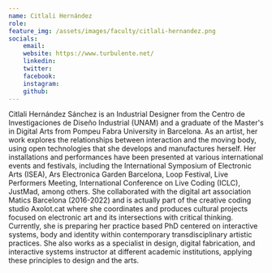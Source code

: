 ```yaml
---
name: Citlali Hernández
role: 
feature_img: /assets/images/faculty/citlali-hernandez.png
socials:
    email:
    website: https://www.turbulente.net/
    linkedin: 
    twitter:
    facebook:
    instagram: 
    github:
---
```

Citlali Hernández Sánchez is an Industrial Designer from the Centro de Investigaciones de Diseño Industrial (UNAM) and a graduate of the Master's in Digital Arts from Pompeu Fabra University in Barcelona. As an artist, her work explores the relationships between interaction and the moving body, using open technologies that she develops and manufactures herself. Her installations and performances have been presented at various international events and festivals, including the International Symposium of Electronic Arts (ISEA), Ars Electronica Garden Barcelona, Loop Festival, Live Performers Meeting, International Conference on Live Coding (ICLC), JustMad, among others. She collaborated with the digital art association Matics Barcelona (2016-2022) and is actually part of the creative coding studio Axolot.cat where she coordinates and produces cultural projects focused on electronic art and its intersections with critical thinking. Currently, she is preparing her practice based PhD centered on interactive systems, body and identity within contemporary transdisciplinary artistic practices. She also works as a specialist in design, digital fabrication, and interactive systems instructor at different academic institutions, applying these principles to design and the arts.

